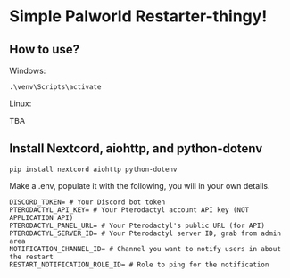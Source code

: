 # Simple Palworld Restarter-thingy!

## How to use?

Windows:

`.\venv\Scripts\activate`

Linux:

TBA

## Install Nextcord, aiohttp, and python-dotenv

`pip install nextcord aiohttp python-dotenv`

Make a .env, populate it with the following, you will in your own details.

```
DISCORD_TOKEN= # Your Discord bot token
PTERODACTYL_API_KEY= # Your Pterodactyl account API key (NOT APPLICATION API)
PTERODACTYL_PANEL_URL= # Your Pterodactyl's public URL (for API)
PTERODACTYL_SERVER_ID= # Your Pterodactyl server ID, grab from admin area
NOTIFICATION_CHANNEL_ID= # Channel you want to notify users in about the restart
RESTART_NOTIFICATION_ROLE_ID= # Role to ping for the notification
```
